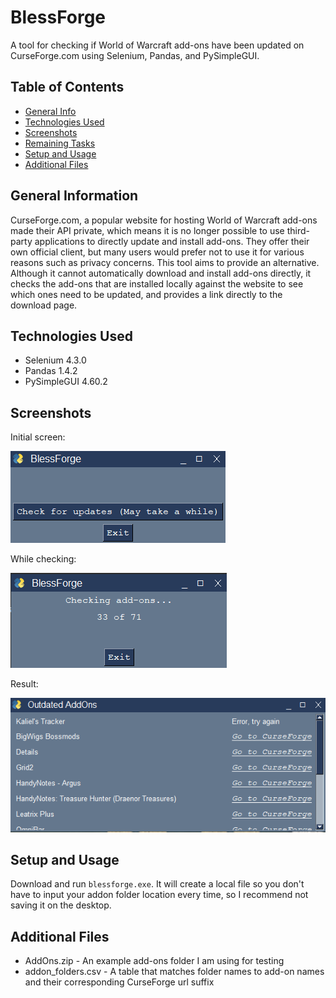 # BlessForge
A tool for checking if World of Warcraft add-ons have been updated on CurseForge.com using Selenium, Pandas, and PySimpleGUI.
## Table of Contents
* [General Info](#general-information)
* [Technologies Used](#technologies-used)
* [Screenshots](#screenshots)
* [Remaining Tasks](#remaining-tasks)
* [Setup and Usage](#setup-and-usage)
* [Additional Files](#additional-files)

## General Information
CurseForge.com, a popular website for hosting World of Warcraft add-ons made their API private, which means it is no longer possible to use third-party applications to directly update and install add-ons. They offer their own official client, but many users would prefer not to use it for various reasons such as privacy concerns. This tool aims to provide an alternative. Although it cannot automatically download and install add-ons directly, it checks the add-ons that are installed locally against the website to see which ones need to be updated, and provides a link directly to the download page.

## Technologies Used
- Selenium 4.3.0
- Pandas 1.4.2
- PySimpleGUI 4.60.2
 
## Screenshots
Initial screen:

![Initial screen](./img/bless-initial.png)

While checking:

![While checking](./img/bless-checking.png)

Result:

![Result](./img/bless-result.png)  

## Setup and Usage
Download and run `blessforge.exe`. It will create a local file so you don't have to input your addon folder location every time, so I recommend not saving it on the desktop.


## Additional Files
- AddOns.zip - An example add-ons folder I am using for testing
- addon_folders.csv - A table that matches folder names to add-on names and their corresponding CurseForge url suffix
